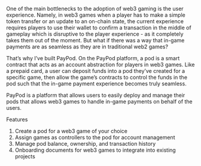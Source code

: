 One of the main bottlenecks to the adoption of web3 gaming is the user experience. Namely, in web3 games when a player has to make a simple token transfer or an update to an on-chain state, the current experience requires players to use their wallet to confirm a transaction in the middle of gameplay which is disruptive to the player experience - as it completely takes them out of the moment. But what if there was a way that in-game payments are as seamless as they are in traditional web2 games?

That’s why I’ve built PayPod. On the PayPod platform, a pod is a smart contract that acts as an account abstraction for players in web3 games. Like a prepaid card, a user can deposit funds into a pod they’ve created for a specific game, then allow the game’s contracts to control the funds in the pod such that the in-game payment experience becomes truly seamless.

PayPod is a platform that allows users to easily deploy and manage their pods that allows web3 games to handle in-game payments on behalf of the users.

Features

1. Create a pod for a web3 game of your choice
2. Assign games as controllers to the pod for account management
3. Manage pod balance, ownership, and transaction history
4. Onboarding documents for web3 games to integrate into existing projects
